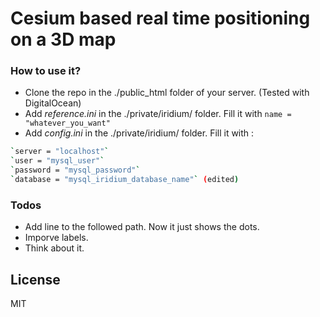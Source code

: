 
# Cesium based real time positioning on a 3D map

### How to use it?

  - Clone the repo in the ./public_html folder of your server. (Tested with DigitalOcean)
  - Add *reference.ini* in the ./private/iridium/ folder. Fill it with `name = "whatever_you_want"`
  - Add *config.ini* in the ./private/iridium/ folder. Fill it with :
  ```sh
`server = "localhost"`
`user = "mysql_user"`
`password = "mysql_password"`
`database = "mysql_iridium_database_name"` (edited)
```

### Todos

 - Add line to the followed path. Now it just shows the dots.
 - Imporve labels.
 - Think about it.

License
----

MIT

